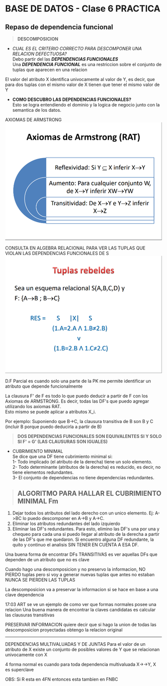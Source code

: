 # BASE DE DATOS - Clase 6 PRACTICA

## Repaso de dependencia funcional

>__DESCOMPOSICION__  

- _CUAL ES EL CRITERIO CORRECTO PARA DESCOMPONER UNA RELACION DEFECTUOSA?_  
Debo partir del las ___DEPENDENCIAS FUNCIONALES___  
Una ___DEPENDENCIA FUNCIONAL___ es una restriccion sobre el conjunto de tuplas que aparecen en una relacion  

El valor del atributo X identifica univocamente al valor de Y, es decir, que para dos tuplas con el mismo valor de X tienen que tener el mismo valor de Y

- __COMO DESCUBRO LAS DEPENDENCIAS FUNCIONALES?__  
Esto se logra entendiendo el dominio y la logica de negocio junto con la semantica de los datos.

AXIOMAS DE ARMSTRONG
![Alt text](img/axiomasArmstrong.png)

CONSULTA EN ALGEBRA RELACIONAL PARA VER LAS TUPLAS QUE VIOLAN LAS DEPENDENCIAS FUNCIONALES DE S
![Alt text](img/consultaParaTuplasQueViolanDFs.png)

D.F Parcial es cuando solo una parte de la PK me permite identificar un atributo que depende funcionalmente

La clausura F' de F es todo lo que puedo deducir a partir de F con los Axiomas de ARMSTRONG. Es decir, todas las DF's que puedo agregar utilizando los axiomas RAT.  
Esto mismo se puede aplicar a atributos X_i. 

Por ejemplo: Suponiendo que B->C, la clausura transitiva de B son B y C (incluir B porque puedo deducirla a partir de B)

> __DOS DEPENDENCIAS FUNCIONALES SON EQUIVALENTES SI Y SOLO SI F' = G' (LAS CLAUSURAS SON IGUALES)__  

- CUBRIMIENTO MINIMAL  
Se dice que una DF tiene cubrimiento minimal si:  
1- Todo implicado (el atributo de la derecha) tiene un solo elemento.  
2- Todo determinante (atributos de la derecha) es reducido, es decir, no tiene elementos redundantes.  
3- El conjunto de dependencias no tiene dependencias redundantes.  

> ## ALGORITMO PARA HALLAR EL CUBRIMIENTO MINIMAL Fm
1. Dejar todos los atributos del lado derecho con un unico elemento. Ej: A->BC lo puedo descomponer en A->B y A->C.
2. Eliminar los atributos redundantes del lado izquierdo
3. Eliminar las DF's redundantes. Para esto, elimino las DF's una por una y chequeo para cada una si puedo llegar al atributo de la derecha a partir de las DF's que me quedaron. Si encuentro alguna DF redundante, la quito y continuo el analisis SIN TENER EN CUENTA A ESA DF.


Una buena forma de encontrar DFs TRANSITIVAS es ver aquellas DFs que dependen de un atributo que no es clave

Cuando hago una descomposicion y no preservo la informacion, NO PIERDO tuplas pero si voy a generar nuevas tuplas que antes no estaban
NUNCA SE PIERDEN LAS TUPLAS 

La descomposicion va a preservar la informacion si se hace en base a una clave dependencia

17:03 ART se ve un ejemplo de como ver que formas normales posee una relacion
Una buena manera de encontrar la claves candidatas es calcular las clausuras transitivas

PRESERVAR INFORMACION quiere decir que si hago la union de todas las descomposicion proyectadas obtengo la relacion original

-------------------------------------------------------------------------------------------------

DEPENDENCIAS MULTIVALUADAS Y DE JUNTAS
Para el valor de un atributo de X existe un conjunto de posibles valores de Y que se relacionan univocamente con X

4 forma normal es cuando para toda dependencia multivaluada X->->Y, X es superclave

OBS: Si R esta en 4FN entonces esta tambien en FNBC




